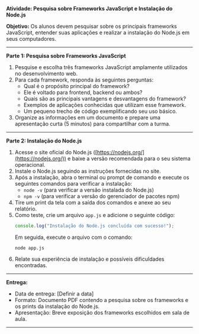 **Atividade: Pesquisa sobre Frameworks JavaScript e Instalação do Node.js**

**Objetivo:**
Os alunos devem pesquisar sobre os principais frameworks JavaScript, entender suas aplicações e realizar a instalação do Node.js em seus computadores.

---

**Parte 1: Pesquisa sobre Frameworks JavaScript**

1. Pesquise e escolha três frameworks JavaScript amplamente utilizados no desenvolvimento web.
2. Para cada framework, responda às seguintes perguntas:
   - Qual é o propósito principal do framework?
   - Ele é voltado para frontend, backend ou ambos?
   - Quais são as principais vantagens e desvantagens do framework?
   - Exemplos de aplicações conhecidas que utilizam esse framework.
   - Um pequeno trecho de código exemplificando seu uso básico.
3. Organize as informações em um documento e prepare uma apresentação curta (5 minutos) para compartilhar com a turma.

---

**Parte 2: Instalação do Node.js**

1. Acesse o site oficial do Node.js ([https://nodejs.org/](https://nodejs.org/)) e baixe a versão recomendada para o seu sistema operacional.
2. Instale o Node.js seguindo as instruções fornecidas no site.
3. Após a instalação, abra o terminal ou prompt de comando e execute os seguintes comandos para verificar a instalação:
   - `node -v` (para verificar a versão instalada do Node.js)
   - `npm -v` (para verificar a versão do gerenciador de pacotes npm)
4. Tire um print da tela com a saída dos comandos e anexe ao seu relatório.
5. Como teste, crie um arquivo `app.js` e adicione o seguinte código:
   ```javascript
   console.log("Instalação do Node.js concluída com sucesso!");
   ```
   Em seguida, execute o arquivo com o comando:
   ```
   node app.js
   ```
6. Relate sua experiência de instalação e possíveis dificuldades encontradas.

---

**Entrega:**
- Data de entrega: [Definir a data]
- Formato: Documento PDF contendo a pesquisa sobre os frameworks e os prints da instalação do Node.js.
- Apresentação: Breve exposição dos frameworks escolhidos em sala de aula.

---




